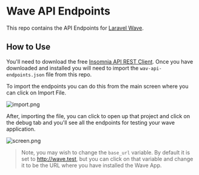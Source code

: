 # Wave API Endpoints

This repo contains the API Endpoints for [Laravel Wave](https://wave.devdojo.com).

## How to Use

You'll need to download the free [Insomnia API REST Client](https://insomnia.rest). Once you have downloaded and installed you will need to import the `wav-api-endpoints.json` file from this repo.

To import the endpoints you can do this from the main screen where you can click on Import File.

![import.png](https://cdn.devdojo.com/images/april2021/import.png)

After, importing the file, you can click to open up that project and click on the debug tab and you'll see all the endpoints for testing your wave application.

![screen.png](https://cdn.devdojo.com/images/april2021/screen.png)

> Note, you may wish to change the `base_url` variable. By default it is set to http://wave.test, but you can click on that variable and change it to be the URL where you have installed the Wave App.
